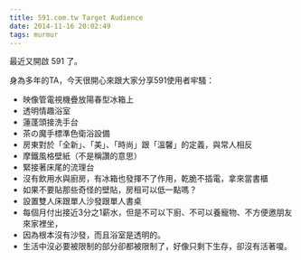 ```yaml
---
title: 591.com.tw Target Audience
date: 2014-11-16 20:02:49
tags: murmur
---
```

最近又開啟 591 了。
<!--more-->
身為多年的TA，今天很開心來跟大家分享591使用者牢騷：

* 映像管電視機疊放陽春型冰箱上
* 透明情趣浴室
* 蓮蓬頭接洗手台
* 茶の魔手標準色衛浴設備
* 房東對於「全新」、「美」、「時尚」跟「溫馨」的定義，與常人相反
* 摩鐵風格壁紙（不是稱讚的意思）
* 緊接著床尾的流理台
* 沒有飲用水與廚房，有冰箱也發揮不了作用，乾脆不插電，拿來當書櫃
* 如果不要貼那些奇怪的壁貼，房租可以低一點嗎？
* 設置雙人床跟單人沙發跟單人書桌
* 每個月付出接近3分之1薪水，但是不可以下廚、不可以養寵物、不方便邀朋友來家裡坐，
* 因為根本沒有沙發，而且浴室是透明的。
* 生活中沒必要被限制的部分卻都被限制了，好像只剩下生存，卻沒有活著嗄。
